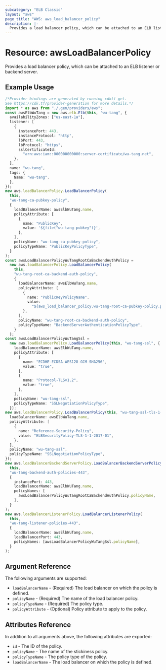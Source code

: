 ```yaml
---
subcategory: "ELB Classic"
layout: "aws"
page_title: "AWS: aws_load_balancer_policy"
description: |-
  Provides a load balancer policy, which can be attached to an ELB listener or backend server.
---
```


# Resource: awsLoadBalancerPolicy

Provides a load balancer policy, which can be attached to an ELB listener or backend server.

## Example Usage

```typescript
/*Provider bindings are generated by running cdktf get.
See https://cdk.tf/provider-generation for more details.*/
import * as aws from "./.gen/providers/aws";
const awsElbWuTang = new aws.elb.Elb(this, "wu-tang", {
  availabilityZones: ["us-east-1a"],
  listener: [
    {
      instancePort: 443,
      instanceProtocol: "http",
      lbPort: 443,
      lbProtocol: "https",
      sslCertificateId:
        "arn:aws:iam::000000000000:server-certificate/wu-tang.net",
    },
  ],
  name: "wu-tang",
  tags: {
    Name: "wu-tang",
  },
});
new aws.loadBalancerPolicy.LoadBalancerPolicy(
  this,
  "wu-tang-ca-pubkey-policy",
  {
    loadBalancerName: awsElbWuTang.name,
    policyAttribute: [
      {
        name: "PublicKey",
        value: '${file("wu-tang-pubkey")}',
      },
    ],
    policyName: "wu-tang-ca-pubkey-policy",
    policyTypeName: "PublicKeyPolicyType",
  }
);
const awsLoadBalancerPolicyWuTangRootCaBackendAuthPolicy =
  new aws.loadBalancerPolicy.LoadBalancerPolicy(
    this,
    "wu-tang-root-ca-backend-auth-policy",
    {
      loadBalancerName: awsElbWuTang.name,
      policyAttribute: [
        {
          name: "PublicKeyPolicyName",
          value:
            "${aws_load_balancer_policy.wu-tang-root-ca-pubkey-policy.policy_name}",
        },
      ],
      policyName: "wu-tang-root-ca-backend-auth-policy",
      policyTypeName: "BackendServerAuthenticationPolicyType",
    }
  );
const awsLoadBalancerPolicyWuTangSsl =
  new aws.loadBalancerPolicy.LoadBalancerPolicy(this, "wu-tang-ssl", {
    loadBalancerName: awsElbWuTang.name,
    policyAttribute: [
      {
        name: "ECDHE-ECDSA-AES128-GCM-SHA256",
        value: "true",
      },
      {
        name: "Protocol-TLSv1.2",
        value: "true",
      },
    ],
    policyName: "wu-tang-ssl",
    policyTypeName: "SSLNegotiationPolicyType",
  });
new aws.loadBalancerPolicy.LoadBalancerPolicy(this, "wu-tang-ssl-tls-1-1", {
  loadBalancerName: awsElbWuTang.name,
  policyAttribute: [
    {
      name: "Reference-Security-Policy",
      value: "ELBSecurityPolicy-TLS-1-1-2017-01",
    },
  ],
  policyName: "wu-tang-ssl",
  policyTypeName: "SSLNegotiationPolicyType",
});
new aws.loadBalancerBackendServerPolicy.LoadBalancerBackendServerPolicy(
  this,
  "wu-tang-backend-auth-policies-443",
  {
    instancePort: 443,
    loadBalancerName: awsElbWuTang.name,
    policyNames: [
      awsLoadBalancerPolicyWuTangRootCaBackendAuthPolicy.policyName,
    ],
  }
);
new aws.loadBalancerListenerPolicy.LoadBalancerListenerPolicy(
  this,
  "wu-tang-listener-policies-443",
  {
    loadBalancerName: awsElbWuTang.name,
    loadBalancerPort: 443,
    policyNames: [awsLoadBalancerPolicyWuTangSsl.policyName],
  }
);

```

## Argument Reference

The following arguments are supported:

* `loadBalancerName` - (Required) The load balancer on which the policy is defined.
* `policyName` - (Required) The name of the load balancer policy.
* `policyTypeName` - (Required) The policy type.
* `policyAttribute` - (Optional) Policy attribute to apply to the policy.

## Attributes Reference

In addition to all arguments above, the following attributes are exported:

* `id` - The ID of the policy.
* `policyName` - The name of the stickiness policy.
* `policyTypeName` - The policy type of the policy.
* `loadBalancerName` - The load balancer on which the policy is defined.
